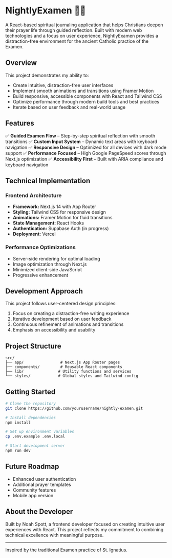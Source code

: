 # NightlyExamen 🌙✨

A React-based spiritual journaling application that helps Christians deepen their prayer life through guided reflection. Built with modern web technologies and a focus on user experience, NightlyExamen provides a distraction-free environment for the ancient Catholic practice of the Examen.

## Overview

This project demonstrates my ability to:

- Create intuitive, distraction-free user interfaces
- Implement smooth animations and transitions using Framer Motion
- Build responsive, accessible components with React and Tailwind CSS
- Optimize performance through modern build tools and best practices
- Iterate based on user feedback and real-world usage

## Features

✅ **Guided Examen Flow** – Step-by-step spiritual reflection with smooth transitions
✅ **Custom Input System** – Dynamic text areas with keyboard navigation
✅ **Responsive Design** – Optimized for all devices with dark mode support
✅ **Performance Focused** – High Google PageSpeed scores through Next.js optimization
✅ **Accessibility First** – Built with ARIA compliance and keyboard navigation

## Technical Implementation

### Frontend Architecture

- **Framework:** Next.js 14 with App Router
- **Styling:** Tailwind CSS for responsive design
- **Animations:** Framer Motion for fluid transitions
- **State Management:** React Hooks
- **Authentication:** Supabase Auth (in progress)
- **Deployment:** Vercel

### Performance Optimizations

- Server-side rendering for optimal loading
- Image optimization through Next.js
- Minimized client-side JavaScript
- Progressive enhancement

## Development Approach

This project follows user-centered design principles:

1. Focus on creating a distraction-free writing experience
2. Iterative development based on user feedback
3. Continuous refinement of animations and transitions
4. Emphasis on accessibility and usability

## Project Structure

```
src/
├── app/                # Next.js App Router pages
├── components/         # Reusable React components
├── lib/               # Utility functions and services
└── styles/            # Global styles and Tailwind config
```

## Getting Started

```bash
# Clone the repository
git clone https://github.com/yourusername/nightly-examen.git

# Install dependencies
npm install

# Set up environment variables
cp .env.example .env.local

# Start development server
npm run dev
```

## Future Roadmap

- Enhanced user authentication
- Additional prayer templates
- Community features
- Mobile app version

## About the Developer

Built by Noah Spott, a frontend developer focused on creating intuitive user experiences with React. This project reflects my commitment to combining technical excellence with meaningful purpose.

---

Inspired by the traditional Examen practice of St. Ignatius.
